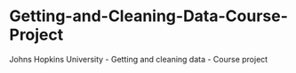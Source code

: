 # Getting-and-Cleaning-Data-Course-Project
Johns Hopkins University - Getting and cleaning data - Course project
